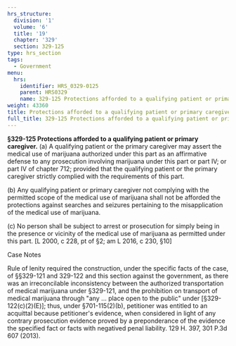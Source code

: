 ```yaml
---
hrs_structure:
  division: '1'
  volume: '6'
  title: '19'
  chapter: '329'
  section: 329-125
type: hrs_section
tags:
  - Government
menu:
  hrs:
    identifier: HRS_0329-0125
    parent: HRS0329
    name: 329-125 Protections afforded to a qualifying patient or primary caregiver
weight: 43360
title: Protections afforded to a qualifying patient or primary caregiver
full_title: 329-125 Protections afforded to a qualifying patient or primary caregiver
---
```

**§329-125 Protections afforded to a qualifying patient or primary caregiver.** (a) A qualifying patient or the primary caregiver may assert the medical use of marijuana authorized under this part as an affirmative defense to any prosecution involving marijuana under this part or part IV; or part IV of chapter 712; provided that the qualifying patient or the primary caregiver strictly complied with the requirements of this part.

(b) Any qualifying patient or primary caregiver not complying with the permitted scope of the medical use of marijuana shall not be afforded the protections against searches and seizures pertaining to the misapplication of the medical use of marijuana.

(c) No person shall be subject to arrest or prosecution for simply being in the presence or vicinity of the medical use of marijuana as permitted under this part. [L 2000, c 228, pt of §2; am L 2016, c 230, §10]

Case Notes

Rule of lenity required the construction, under the specific facts of the case, of §§329-121 and 329-122 and this section against the government, as there was an irreconcilable inconsistency between the authorized transportation of medical marijuana under §329-121, and the prohibition on transport of medical marijuana through "any ... place open to the public" under [§329-122(c)(2)(E)]; thus, under §701-115(2)(b), petitioner was entitled to an acquittal because petitioner's evidence, when considered in light of any contrary prosecution evidence proved by a preponderance of the evidence the specified fact or facts with negatived penal liability. 129 H. 397, 301 P.3d 607 (2013).